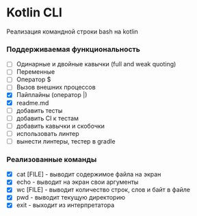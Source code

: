 # Kotlin CLI

Реализация командной строки bash на kotlin

### Поддерживаемая функциональность

- [ ] Одинарные и двойные кавычки (full and weak quoting)
- [ ] Переменные
- [ ] Оператор $
- [ ] Вызов внешних процессов
- [x] Пайплайны (оператор |)
- [x] readme.md
- [ ] добавить тесты
- [ ] добавить CI к тестам
- [ ] добавить кавычки и скобочки
- [ ] использовать линтер
- [ ] вынести линтеры, тестер в gradle

### Реализованные команды

- [x] cat [FILE] - выводит содержимое файла на экран
- [x] echo - выводит на экран свои аргументы
- [x] wc [FILE] - выводит количество строк, слов и байт в файле
- [x] pwd - выводит текущую директорию
- [x] exit - выходит из интерпретатора